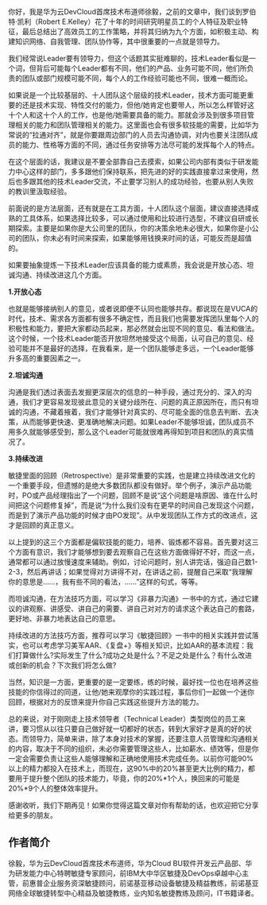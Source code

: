 你好，我是华为云DevCloud首席技术布道师徐毅，之前的文章中，我们谈到罗伯特·凯利（Robert E.Kelley）花了十年的时间研究明星员工的个人特征及职业特征，最后总结出了高效员工的工作策略，并将其归纳为九个方面，如积极主动、构建知识网络、自我管理、团队协作等，其中很重要的一点就是领导力。

我们经常说Leader要有领导力，但这个话题其实挺难聊的，技术Leader看似是一个词，但背后可能每个Leader都有不同，他们的产品、业务可能不同，他们所负责的团队或部门规模可能不同，每个人的工作经验可能也不同，很难一概而论。

如果说是一个比较基层的、十人团队这个层级的技术Leader，技术方面可能更重要的还是技术实现、特性交付的能力，但他/她肯定也要带人，所以怎么样管好这十个人和这十个人的工作，也是他/她需要具备的能力。那就会涉及到很多项目管理相关的能力和团队管理相关的能力。这里面也会有很多软技能的需要，比如华为常说的“拉通对齐”，就是你要跟周边部门的人员去沟通协调，对内也要关注团队成员的能力、性格等方面的不同，通过任务安排等方法尽可能的发挥每个人的特点。

在这个层面的话，我建议是不要全部靠自己去摸索，如果公司内部有类似于研发能力中心这样的部门，多多跟他们保持联系，把先进的好的实践直接拿过来使用，然后也多跟其他的技术Leader交流，不止要学习别人的成功经验，也要从别人失败的教训里汲取经验。

前面说的是方法层面，还有就是在工具方面，十人团队这个层面，建议直接选择成熟的工具体系，如果选择比较多，可以通过使用和比较进行选型，不建议自研或长期探索。主要是如果你是大公司里的团队，你的决策余地未必很大，如果你是小公司的团队，你未必有时间来探索，如果能够用钱换来时间的话，可能反而是超值的。

如果要抽象提炼一下技术Leader应该具备的能力或素质，我会说是开放心态、坦诚沟通、持续改进这几个方面。

**1.开放心态** 

也就是能够接纳别人的意见，或者说即便不认同也能够共存。都说现在是VUCA的时代，技术、需求各方面都有很多不确定性，而且我们也需要发挥团队里每个人的积极性和能力，要把大家都动员起来，那必然就会出现不同的意见、看法和做法。这个时候，一个技术Leader能否开放坦然地接受这个局面，认可自己的意见、经验可能并不是最好的选择，在我看来，是一个团队能够走多远，一个Leader能够升多高的重要因素之一。

**2.坦诚沟通** 

沟通是我们透过表面去发掘更深层次的信息的一种手段，通过充分的、深入的沟通，我们才更容易发现彼此意见的关键分歧所在、问题的真正原因所在，而只有坦诚的沟通，不藏着掖着，我们才能够针对真实的、尽可能全面的信息去判断、去决策，从而能够更快速、更准确地解决问题。如果Leader不能够坦诚，团队成员不用多久就能够感受到，那么这个Leader可能就很难再得知到项目和团队的真实情况了。

**3.持续改进** 

敏捷里面的回顾（Retrospective）是非常重要的实践，也是建立持续改进文化的一个重要手段，但遗憾的是绝大多数团队都没有做好。举个例子，演示产品功能时，PO或产品经理指出了一个问题，回顾不是说“这个问题是啥原因、谁在什么时间把这个问题修复掉”，而是说“为什么我们没有在更早的时间自己发现这个问题，而是到了演示产品功能的时候才由PO发现”。从中发现团队工作方式的改进点，这才是回顾的真正意义。

以上提到的这三个方面都是偏软技能的能力，培养、锻炼都不容易。首先要对这三个方面有意识，我们才能够想到要去观察自己在这些方面做得好不好，而这一点，通常都可以通过放慢速度来辅助。例如，讨论问题时，别人讲完话，强迫自己数1-2-3，然后再讲话；如果觉得对方讲得不对，在讲话之前，提醒自己采取“我理解你的意思是……，我有些不同的看法，……”这样的句式，等等。

而坦诚沟通，在方法技巧方面，可以学习《非暴力沟通》一书中的方式，通过它建议的讲观察、讲感受、讲自己的需要、讲自己对对方的请求这个表达自己的套路，更好地、非暴力地表达自己的意思。

持续改进的方法技巧方面，推荐可以学习《敏捷回顾》一书中的相关实践并尝试落实，也可以考虑学习美军AAR、《复盘+》等相关知识，比如AAR的基本流程：我们打算做什么?实际发生了什么?成功之处是什么？不足之处是什么？有什么改进或创新的机会？下次我们将怎么做?

当然，知识是一方面，更重要的是一定要练，练的时候，最好找一位也在培养这些技能的你信得过的同道，让他/她来观摩你的实践过程，事后你们一起做一个迷你回顾，根据对方的反馈来提升你自己实践这些提升方法的能力。

总的来说，对于刚刚走上技术领导者（Technical Leader）类型岗位的员工来讲，要习惯从以往只要自己做好就一切都好的状态，转到大家好才是真的好的状态。而领导力，简单来讲，除了本身对技术的掌握，还要注意人员管理和沟通相关的内容，取决于不同的组织，未必你需要管理这些人，比如薪水、绩效等，但是你一定会需要负责让这些人能够理解和正确地使用技术完成任务。以前你可能90%以上的精力都投入在技术上，而现在，这90%中的20%甚至更大比例的精力，都要用于提升整个团队的技术能力，毕竟，你的20%\*1个人，换回来的可能是20%\*9个人的整体效率提升。

感谢收听，我们下期再见！如果你觉得这篇文章对你有帮助的话，也欢迎把它分享给更多的朋友。

## 作者简介

徐毅，华为云DevCloud首席技术布道师，华为Cloud BU软件开发云产品部、华为研发能力中心特聘敏捷专家顾问，前IBM大中华区敏捷及DevOps卓越中心主管，前惠普企业服务资深敏捷顾问，前诺基亚移动设备敏捷及精益教练，前诺基亚网络全球敏捷转型中心精益及敏捷教练，业内知名敏捷教练及顾问，IT书籍译者。

